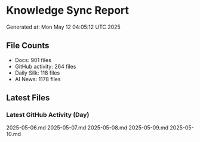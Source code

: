 # Knowledge Sync Report
Generated at: Mon May 12 04:05:12 UTC 2025

## File Counts
- Docs: 901 files
- GitHub activity: 264 files
- Daily Silk: 118 files
- AI News: 1178 files

## Latest Files
### Latest GitHub Activity (Day)
2025-05-06.md
2025-05-07.md
2025-05-08.md
2025-05-09.md
2025-05-10.md
